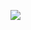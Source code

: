 <a align="center"><img src="https://github-readme-stats-five-sigma-33.vercel.app/api?show_icons=true&username=kokiriglade&theme=transparent"></a>
